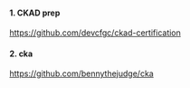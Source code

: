 #### 1. CKAD prep 
https://github.com/devcfgc/ckad-certification

#### 2. cka 
https://github.com/bennythejudge/cka
